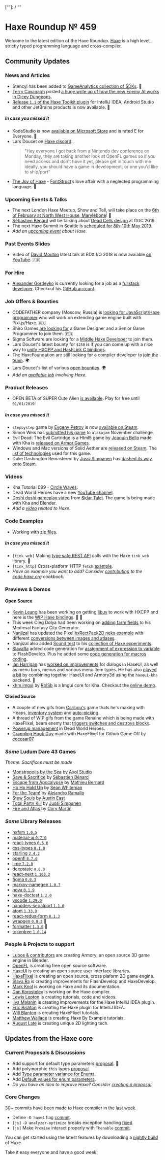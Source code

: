 [_template]: ../templates/roundup.html
[date]: / "2018-12-06 10:17:00"
[modified]: / "2018-12-06 10:49:00"
[published]: / "2018-12-06 12:00:00"
[description]: / "The latest news covering the Haxe community, featuring upcoming talks, the latest HaxeLib releases, game previews and lots more!"
[contributor]: https://twitter.com/teormech "Alexander Hohlov"
[“”]: / “”

# Haxe Roundup № 459

Welcome to the latest edition of the Haxe Roundup. [Haxe](http://haxe.org/?ref=haxe.io) is a high level, strictly typed programming language and cross-compiler.

## Community Updates

### News and Articles

- Stencyl has been added to [GameAnalytics collection of SDKs](https://gameanalytics.com/blog/stencyl-sdk.html). :star2:
- [Terry Cavanagh](https://twitter.com/terrycavanagh) posted [a huge write up of how the new Enemy AI works in Dicey Dungeons](http://distractionware.com/blog/2018/12/how-enemy-ai-works-in-dicey-dungeons/).
- [Release `1.1` of the Haxe Toolkit plugin](http://intellij-haxe.org/version-1-1-released) for IntelliJ IDEA, Android Studio and other JetBrains products is now available. :star2:

##### _In case you missed it_
- KodeStudio is now [available on Microsoft Store](https://twitter.com/robdangerous/status/1065895443710861312) and is rated E for Everyone. :clap:
- Lars Doucet on [Haxe discord](https://discordapp.com/channels/162395145352904705/162656395110514688/513095614813306901):  
  > "Hey everyone I got back from a Nintendo dev conference on Monday, they are taking another look at OpenFL games so if you need access and don't have it yet, please get in touch with me ideally, you should have a game in development, or one you'd like to ship/port"
- [The Joy of Haxe](https://medium.com/@fontstruct/the-joy-of-haxe-84f933f4b859) - [FontStruct](https://twitter.com/fontstruct)’s love affair with a neglected programming language. :star2:

### Upcoming Events & Talks

- The next London Haxe Meetup, Show and Tell, will take place on the [6th of February at North West House, Marylebone](https://www.meetup.com/London-Haxe-Meetup/events/255702183/)! :star2:
- [Sébastien Bénard](https://twitter.com/deepnightfr) will be talking about [Dead Cells design](https://schedule.gdconf.com/session/dead-cells-what-the-fn/864078?_mc=sm_x_gdcsfr_le_x_gdcsf_x_x-Twitter-Content) at GDC 2019.
- The next Haxe Summit in Seattle is [scheduled for 8th-10th May 2019](https://twitter.com/HaxeSummit/status/1033006480155439104).
- _Add an [upcoming event](https://github.com/skial/haxe.io/labels/events) about Haxe._

### Past Events Slides

- Video of [David Mouton](https://twitter.com/damoebius) latest talk at BDX I/O 2018 is now avaiable [on YouTube](https://www.youtube.com/watch?list=PLUJzERpatfsWJ6qlXnlCPC5g0nFQN7Z5N&v=VqtF54Ym4Lo). :fr:

### For Hire

- [Alexander Gordeyko](https://twitter.com/axgord) is currently looking for a job as a [fullstack developer](https://twitter.com/axgord/status/1070303774307172354). Checkout his [GitHub account](https://github.com/AxGord).

### Job Offers & Bounties

- CODEFATHER company (Moscow, Russia) is [looking for JavaScript/Haxe programmer](https://gamedev.ru/job/forum/?id=240304) who will work on extending game engine built with Pixi.js/Haxe. :ru:
- Shiro Games [are looking for](http://shirogames.com/en/jobs) a Game Designer and a Senior Game Programmer to join them. :fr:
- Sigma Software are looking for a [Middle Haxe Developer](https://sigma.software/about/sigma-career/vacancies/middle-haxe-developer) to join them.
- Lars Doucet's latest bounty for `$250` is if you can come up with a nice way to [unify HXCPP and HashLink C bindings](https://twitter.com/larsiusprime/status/1047543673901211649).
- The HaxeFoundation are still looking for a compiler developer to [join the team](https://haxe.org/blog/hf-is-recruiting/). :earth_africa:
- Lars Doucet's list of various [open bounties](https://github.com/larsiusprime/larsBounties/issues). :earth_africa:
- _Add an [available job](https://github.com/skial/haxe.io/labels/jobs) involving Haxe_.

### Product Releases

- OPEN BETA of SUPER Cute Alien [is available](https://twitter.com/SUPERCuteAlien/status/1070413949097644033). Play for free until `01/01/2019`!

##### _In case you missed it_

- `stepbystep` game by [Evgeny Petrov](https://twitter.com/fiddenmar/) is now [available on Steam](https://twitter.com/fiddenmar/status/1065637383012564993).
- Simon Weis has [submitted his game](https://twitter.com/Laguna_999/status/1066599591397732352) to `alakajam` November challenge.
- Evil Dead: The Evil Cartridge is a Html5 game by [Joaquin Bello](https://twitter.com/JoaquinBelloD) made with Kha is [released on Armor Games](https://twitter.com/JoaquinBelloD/status/1065344937858867205).
- Windows and Mac versions of Solid Aether are [released on Steam](https://twitter.com/falworks/status/1045910581989928962). The [list of technologies](https://www.fal-works.com/solid-aether-credits) used for this game.
- Duke Dashington Remastered by [Jussi Simpanen](https://twitter.com/AdventIslands) has [dashed its way onto Steam](https://twitter.com/Stencyl/status/1063946250461036544).

### Videos

- Kha Tutorial 099 - [Circle Waves](https://www.youtube.com/watch?v=_BBUuiCShJY).
- Dead World Heroes have a new [YouTube channel](https://www.youtube.com/channel/UCLqGldjZQVpiTYvA_NrXgcg).
- [Doshi doshi gameplay video](https://www.youtube.com/watch?v=E5Ojz4TKlZc) from [Sidar Talei](https://twitter.com/Hexvalues/status/1068228549654515712). The game is being made with Kha and Blender.
- _Add a [video](https://github.com/skial/haxe.io/labels/jobs) related to Haxe_.

### Code Examples

- Working with [zip files](https://code.haxe.org/category/other/haxe-zip.html).

##### _In case you missed it_

- `[tink_web]` Making [type safe REST API](https://twitter.com/kevinresol/status/1065538126767022080) calls with the Haxe `tink_web` library. :star2:
- `[tink_http]` Cross-platform HTTP `fetch` [example](https://twitter.com/kevinresol/status/1056847124619440128).
- _Have an example you want to add? Consider [contributing](https://github.com/HaxeFoundation/code-cookbook#contributing-articles) to the [code.haxe.org](https://code.haxe.org/) cookbook._

### Previews & Demos

#### Open Source

- [Kevin Leung](https://twitter.com/kevinresol/status/1068845440320208897) has been working on getting [libuv](https://github.com/libuv/libuv) to work with HXCPP and here is the [WIP Haxe bindings](https://github.com/kevinresol/hxuv). :star2: :clap:
- This week Oleg Dolya had been working on [adding farm fields](https://twitter.com/watawatabou/status/1068620170372030466) to his Medieval Fantasy City Generator.
- [Nanjizal](https://twitter.com/Nanjizal_net) has updated the Pixel [hxRectPack2D neko example](https://github.com/nanjizal/hxRectPack2D_pixel) with different [conversions between images and atlases](https://twitter.com/Nanjizal_net/status/1068766117919739906).
- Nanjizal also added [Sound test](https://nanjizal.github.io/Xperimental/scales/bin/index.html) to his [collection of Haxe experiments](https://github.com/nanjizal/Xperimental).
- [SlavaRa](https://twitter.com/Slava_Ra/) added code generation for [assignment of expression to variable](https://twitter.com/Slava_Ra/status/1068873725041352705) to FlashDevelop. Plus he added some [code generation for macros coding](https://twitter.com/Slava_Ra/status/1070253780372021248).
- [Ian Harrigan](https://twitter.com/IanHarrigan1982) has [worked on improvements](https://twitter.com/IanHarrigan1982/status/1069180014208458759) for dialogs in HaxeUI, as well as menu bars, menus and various menu item types. He has also [played a bit](https://twitter.com/IanHarrigan1982/status/1069602760977457155) by combining together HaxeUI and Armory3d using the `haxeui-kha` backend. :star2:
- [khm.imgui](https://github.com/RblSb/khm.imgui) by [RblSb](https://github.com/RblSb) is a Imgui core for Kha. Checkout the [online demo](https://rblsb.github.io/khm.imgui/build/html5/).

#### Closed Source

- A couple of new gifs from [Caribou's](https://twitter.com/caribouloche/) game thats he's making with Heaps, [inventory system](https://twitter.com/caribouloche/status/1068489853401219073) and [auto-picking](https://twitter.com/caribouloche/status/1068519200598020096).
- A thread of WIP gifs from the game Renaine which is being made with HaxeFlixel, beam enemy that [triggers switches and destroys blocks](https://twitter.com/squuuidly/status/1068519998501441536).
- [Powerup management](https://twitter.com/DeadWorldHeroes/status/1068616926417641472) in Dead World Heroes.
- [Grappling Hook Guy](https://cocosar07.itch.io/grappling-hook-guy) made with HaxeFlixel for Github Game Off by [cocosar07](https://twitter.com/cocosar07)

### _Some_ Ludum Dare 43 Games

_Theme: Sacrifices must be made_

- [Monstropolis by the Sea](https://ldjam.com/events/ludum-dare/43/monstropolis-by-the-sea) by [Axol Studio](https://twitter.com/AxolStudio)
- [Save & Sacrifice](https://ldjam.com/events/ludum-dare/43/$129126) by [Sébastien Bénard](https://twitter.com/deepnightfr)
- [Escape from Apocalypse](https://ldjam.com/events/ludum-dare/43/escape-from-apocalypse) by [Mathieu Bernard](https://twitter.com/NakatoDev)
- [Ho Ho Hold Up](https://ldjam.com/events/ludum-dare/43/ho-ho-hold-up) by [Sean Whiteman](https://twitter.com/_Sean_Whiteman_/)
- [For the Team!](https://ldjam.com/events/ludum-dare/43/for-the-team) by [Alejandro Ramallo](https://twitter.com/AlexRamallo)
- [Stew Souls](https://ldjam.com/events/ludum-dare/43/stew-souls) by [Austin East](https://twitter.com/austinweast)
- [Total Party Kill](https://ldjam.com/events/ludum-dare/43/total-party-kill) by [Jussi Simpanen](https://twitter.com/AdventIslands)
- [Fire and Atlas](https://ldjam.com/events/ludum-dare/43/fire-and-atlas) by [Cory Martin](https://twitter.com/CoryAlexMartin)

### _Some_ Library Releases

- [hxfsm `1.0.5`](https://lib.haxe.org/p/hxfsm)
- [material-ui `0.7.0`](https://lib.haxe.org/p/material-ui)
- [react-types `0.5.0`](https://lib.haxe.org/p/react-types)
- [css-types `0.1.0`](https://lib.haxe.org/p/css-types)
- [starling `2.4.2`](https://lib.haxe.org/p/starling)
- [openfl `8.7.0`](https://lib.haxe.org/p/openfl)
- [lime `7.2.0`](https://lib.haxe.org/p/lime)
- [deepstate `0.8.0`](https://lib.haxe.org/p/deepstate)
- [react-next `1.103.2`](https://lib.haxe.org/p/react-next)
- [figma `0.0.3`](https://lib.haxe.org/p/figma)
- [markov-namegen `1.0.7`](https://lib.haxe.org/p/markov-namegen)
- [nova `0.1.9`](https://lib.haxe.org/p/nova)
- [haxe-doctest `1.2.0`](https://lib.haxe.org/p/haxe-doctest)
- [vscode `1.29.0`](https://lib.haxe.org/p/vscode)
- [hxnodejs-serialport `1.1.0`](https://lib.haxe.org/p/hxnodejs-serialport)
- [atom `1.33.0`](https://lib.haxe.org/p/atom)
- [react-redux-form `0.1.3`](https://lib.haxe.org/p/react-redux-form)
- [wrapgen `0.0.3`](https://lib.haxe.org/p/react-redux-form) :star2:
- [formatter `1.3.0`](https://lib.haxe.org/p/formatter) :star2:
- [tokentree `1.0.14`](https://lib.haxe.org/p/tokentree)

### People & Projects to support

- [Lubos & contributors](https://armory3d.org/fund) are creating Armory, an open source 3D game engine in Blender.
- [OpenFL](https://www.patreon.com/openfl) is creating free open source software.
- [HaxeUI](https://www.patreon.com/haxeui) is creating an open source user interface libraries.
- [HaxeFlixel](https://www.patreon.com/haxeflixel) is creating an open source, cross plaform 2D game engine.
- [Slava Ra](https://www.patreon.com/slavara) is creating improvements for FlashDevelop and HaxeDevelop.
- [Mark Knol](https://www.patreon.com/markknol) is working on Haxe and its documentation.
- [Dan Korostelev](https://www.patreon.com/nadako) is working on the Haxe compiler.
- [Lewis Lepton](https://www.patreon.com/lewislepton) is creating tutorials, code and videos.
- [Ilya Malanin](https://www.patreon.com/mayakwd) is creating improvements for the Haxe IntelliJ IDEA plugin.
- [Eric Bishton](https://www.patreon.com/EricBishton) is creating the Haxe plugin for IntelliJ IDEA.
- [Will Blanton](https://www.patreon.com/x01010111) is creating HaxeFlixel tutorials.
- [Matthew Wallace](https://www.patreon.com/haxeexamples) is creating Haxe By Example tutorials.
- [August Late](http://www.patreon.com/augustlate) is creating unique 2D lighting tech.

## Updates from the Haxe core

### Current Proposals & Discussions

- Add support for default type parameters [proposal](https://github.com/HaxeFoundation/haxe-evolution/pull/50). :star2:
- Add polymorphic `this` types [proposal](https://github.com/HaxeFoundation/haxe-evolution/pull/36).
- Add [Type parameter variance for Enums](https://github.com/HaxeFoundation/haxe-evolution/pull/28).
- Add [Default values for enum parameters](https://github.com/HaxeFoundation/haxe-evolution/issues/27).
- _Do you have an idea to improve Haxe? Consider [creating a proposal]._

### Core Changes

30~ commits have been made to Haxe compiler in the [last week].

- Define `-D haxe4` flag [commit](https://github.com/HaxeFoundation/haxe/commit/5b970d09ae117a199e30a592e9f469f041f5ec31).
- `[js]` `-D analyzer-optimize` breaks exception handling [fixed](https://github.com/HaxeFoundation/haxe/issues/7653).
- `[js]` Make `Promise` interact properly with `Thenable` [commit](https://github.com/HaxeFoundation/haxe/commit/fa2526c7bb8d683d14a3ff6e912b0e671d53634c).

You can get started using the latest features by downloading a [nightly build] of Haxe.

Take it easy everyone and have a good week!

[nightly build]: http://build.haxe.org
[creating a proposal]: https://github.com/HaxeFoundation/haxe-evolution
[last week]: https://github.com/issues?utf8=%E2%9C%93&q=closed%3A2018-11-29..2018-12-06+org%3Ahaxefoundation+is%3Aclosed+
